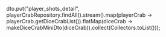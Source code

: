 dto.put("player_shots_detail", playerCrabRepository.findAll().stream().map(playerCrab -> playerCrab.getDiceCrabList()).flatMap(diceCrab -> makeDiceCrabMiniDto(diceCrab)).collect(Collectors.toList()));
